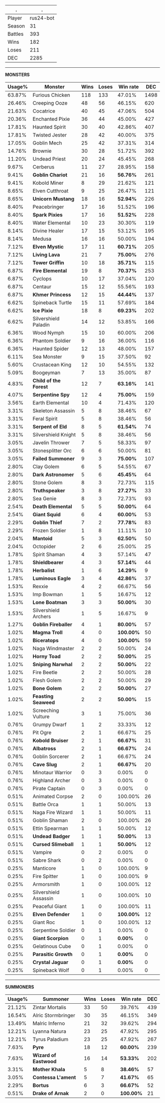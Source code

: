 .|.
|-|-
Player|rus24-bot
Season|31
Battles|393
Wins|182
Loses|211
DEC|2285

---
**MONSTERS**

Usage%|Monster|Wins|Loses|Win rate|DEC|
-|-|-|-|-|-|
63.87%|Furious Chicken|118|133|47.01%|1498|
26.46%|Creeping Ooze|48|56|46.15%|620|
21.63%|Cocatrice|40|45|47.06%|504|
20.36%|Enchanted Pixie|36|44|45.00%|427|
17.81%|Haunted Spirit|30|40|42.86%|407|
17.81%|Twisted Jester|28|42|40.00%|375|
17.05%|Goblin Mech|25|42|37.31%|314|
14.76%|Brownie|30|28|51.72%|392|
11.20%|Undead Priest|20|24|45.45%|268|
9.67%|Cerberus|11|27|28.95%|158|
9.41%|**Goblin Chariot**|21|16|**56.76%**|261|
9.41%|Kobold Miner|8|29|21.62%|121|
8.65%|Elven Cutthroat|9|25|26.47%|121|
8.65%|**Unicorn Mustang**|18|16|**52.94%**|226|
8.40%|Peacebringer|17|16|51.52%|196|
8.40%|**Spark Pixies**|17|16|**51.52%**|228|
8.40%|Water Elemental|10|23|30.30%|119|
8.14%|Divine Healer|17|15|53.12%|195|
8.14%|Medusa|16|16|50.00%|194|
7.12%|**Elven Mystic**|17|11|**60.71%**|205|
7.12%|**Living Lava**|21|7|**75.00%**|276|
7.12%|**Tower Griffin**|10|18|**35.71%**|115|
6.87%|**Fire Elemental**|19|8|**70.37%**|253|
6.87%|Cyclops|10|17|37.04%|120|
6.87%|Centaur|15|12|55.56%|193|
6.87%|**Khmer Princess**|12|15|**44.44%**|137|
6.62%|Spineback Turtle|15|11|57.69%|184|
6.62%|**Ice Pixie**|18|8|**69.23%**|202|
6.62%|Silvershield Paladin|14|12|53.85%|166|
6.36%|Wood Nymph|15|10|60.00%|206|
6.36%|Phantom Soldier|9|16|36.00%|116|
6.36%|Haunted Spider|12|13|48.00%|157|
6.11%|Sea Monster|9|15|37.50%|92|
5.60%|Crustacean King|12|10|54.55%|132|
5.09%|Boogeyman|7|13|35.00%|87|
4.83%|**Child of the Forest**|12|7|**63.16%**|141|
4.07%|**Serpentine Spy**|12|4|**75.00%**|159|
3.56%|Earth Elemental|10|4|71.43%|120|
3.31%|Skeleton Assassin|5|8|38.46%|67|
3.31%|Feral Spirit|5|8|38.46%|56|
3.31%|**Serpent of Eld**|8|5|**61.54%**|74|
3.31%|Silvershield Knight|5|8|38.46%|56|
3.05%|Javelin Thrower|7|5|58.33%|97|
3.05%|Stonesplitter Orc|6|6|50.00%|81|
3.05%|**Failed Summoner**|9|3|**75.00%**|107|
2.80%|Clay Golem|6|5|54.55%|67|
2.80%|**Dark Astronomer**|5|6|**45.45%**|64|
2.80%|Stone Golem|8|3|72.73%|115|
2.80%|**Truthspeaker**|3|8|**27.27%**|33|
2.80%|Sea Genie|8|3|72.73%|93|
2.54%|**Death Elemental**|5|5|**50.00%**|64|
2.54%|**Giant Squid**|6|4|**60.00%**|53|
2.29%|**Goblin Thief**|7|2|**77.78%**|83|
2.29%|Frozen Soldier|1|8|11.11%|10|
2.04%|**Mantoid**|5|3|**62.50%**|50|
2.04%|Octopider|2|6|25.00%|25|
1.78%|Spirit Shaman|4|3|57.14%|47|
1.78%|**Shieldbearer**|4|3|**57.14%**|44|
1.78%|**Herbalist**|1|6|**14.29%**|9|
1.78%|**Luminous Eagle**|3|4|**42.86%**|37|
1.53%|Rexxie|4|2|66.67%|56|
1.53%|Imp Bowman|1|5|16.67%|12|
1.53%|**Lone Boatman**|3|3|**50.00%**|30|
1.53%|Silvershield Archers|1|5|16.67%|9|
1.27%|**Goblin Fireballer**|4|1|**80.00%**|57|
1.02%|**Magma Troll**|4|0|**100.00%**|50|
1.02%|**Biceratops**|4|0|**100.00%**|59|
1.02%|Naga Windmaster|2|2|50.00%|24|
1.02%|**Horny Toad**|2|2|**50.00%**|25|
1.02%|**Sniping Narwhal**|2|2|**50.00%**|22|
1.02%|Fire Beetle|2|2|50.00%|28|
1.02%|Flesh Golem|2|2|50.00%|29|
1.02%|**Bone Golem**|2|2|**50.00%**|27|
1.02%|**Feasting Seaweed**|2|2|**50.00%**|15|
1.02%|Screeching Vulture|3|1|75.00%|36|
0.76%|Grumpy Dwarf|1|2|33.33%|12|
0.76%|Pit Ogre|2|1|66.67%|25|
0.76%|**Kobold Bruiser**|2|1|**66.67%**|31|
0.76%|**Albatross**|2|1|**66.67%**|24|
0.76%|Goblin Sorcerer|2|1|66.67%|24|
0.76%|**Cave Slug**|2|1|**66.67%**|20|
0.76%|Minotaur Warrior|0|3|0.00%|0|
0.76%|Highland Archer|0|3|0.00%|0|
0.76%|Pirate Captain|0|3|0.00%|0|
0.51%|Animated Corpse|2|0|100.00%|26|
0.51%|Battle Orca|1|1|50.00%|13|
0.51%|Naga Fire Wizard|1|1|50.00%|11|
0.51%|Goblin Shaman|2|0|100.00%|26|
0.51%|Ettin Spearman|1|1|50.00%|12|
0.51%|**Undead Badger**|1|1|**50.00%**|13|
0.51%|**Cursed Slimeball**|1|1|**50.00%**|12|
0.51%|Vampire|0|2|0.00%|0|
0.51%|Sabre Shark|0|2|0.00%|0|
0.25%|Manticore|1|0|100.00%|9|
0.25%|Fire Spitter|1|0|100.00%|9|
0.25%|Armorsmith|1|0|100.00%|12|
0.25%|Silvershield Assassin|1|0|100.00%|10|
0.25%|Peaceful Giant|1|0|100.00%|11|
0.25%|**Elven Defender**|1|0|**100.00%**|12|
0.25%|Giant Roc|1|0|100.00%|12|
0.25%|Serpentine Soldier|0|1|0.00%|0|
0.25%|**Giant Scorpion**|0|1|**0.00%**|0|
0.25%|Gelatinous Cube|0|1|0.00%|0|
0.25%|**Parasitic Growth**|0|1|**0.00%**|0|
0.25%|**Crystal Jaguar**|0|1|**0.00%**|0|
0.25%|Spineback Wolf|0|1|0.00%|0|

---
**SUMMONERS**

Usage%|Summoner|Wins|Loses|Win rate|DEC|
-|-|-|-|-|-|
21.12%|Zintar Mortalis|33|50|39.76%|439|
16.54%|Alric Stormbringer|30|35|46.15%|349|
13.49%|Malric Inferno|21|32|39.62%|294|
12.21%|Lyanna Natura|23|25|47.92%|295|
12.21%|Tyrus Paladium|23|25|47.92%|267|
7.63%|**Pyre**|18|12|**60.00%**|239|
7.63%|**Wizard of Eastwood**|16|14|**53.33%**|202|
3.31%|**Mother Khala**|5|8|**38.46%**|57|
3.05%|**Contessa L'ament**|5|7|**41.67%**|65|
2.29%|**Bortus**|6|3|**66.67%**|52|
0.51%|**Drake of Arnak**|2|0|**100.00%**|21|
